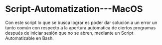 # Script-Automatization---MacOS
Con este script lo que se busca lograr es poder dar solución a un error un tanto común con respecto a la apertura automatica de ciertos programas después de iniciar sesión que no se abren, mediante un Script Automatizable en Bash. 
